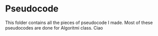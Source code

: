 # Pseudocode
This folder contains all the pieces of pseudocode I made.
Most of these pseudocodes are done for Algoritmi class.
Ciao

